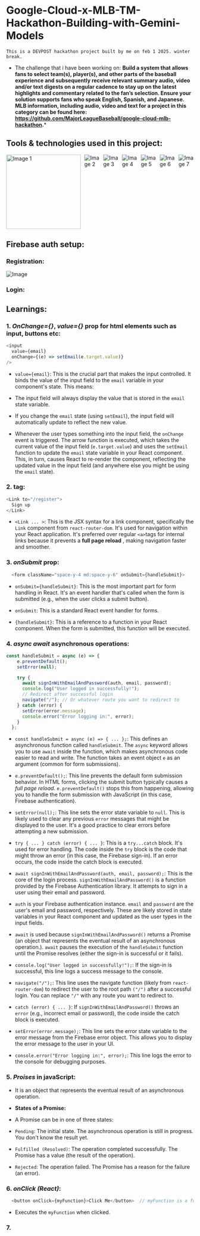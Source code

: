 # Google-Cloud-x-MLB-TM-Hackathon-Building-with-Gemini-Models
``This is a DEVPOST hackathon project built by me on feb 1 2025. winter break.``

- The challenge that i have been working on: **Build a system that allows fans to select team(s), player(s), and other parts of the baseball experience and subsequently receive relevant summary audio, video and/or text digests on a regular cadence to stay up on the latest highlights and commentary related to the fan’s selection. Ensure your solution supports fans who speak English, Spanish, and Japanese. MLB information, including audio, video and text for a project in this category can be found here: https://github.com/MajorLeagueBaseball/google-cloud-mlb-hackathon.***

## Tools & technologies used in this project:

<div style="display: flex; flex-wrap: nowrap; overflow-x: auto; gap: 10px;">
  <img src="https://github.com/user-attachments/assets/11a76217-be59-45dc-9af2-002e7a4a1133" alt="Image 1" style="max-width: 200px; height: 200px;">
  <img src="https://github.com/user-attachments/assets/8e64bf1e-9a73-4b27-b663-87c22af1e161" alt="Image 2" style="max-width: 200px; height: auto;">
  <img src="https://github.com/user-attachments/assets/f58db321-3855-4d8f-acf1-75a1539002a5" alt="Image 3" style="max-width: 200px; height: auto;">
  <img src="https://github.com/user-attachments/assets/91f30d9b-0ec6-4129-9099-f5bc322a5a70" alt="Image 4" style="max-width: 200px; height: auto;">
  <img src="https://github.com/user-attachments/assets/2ef31bdb-6250-4f23-98a3-709341f3f762" alt="Image 5" style="max-width: 200px; height: auto;">
  <img src="https://github.com/user-attachments/assets/76f7b85d-c6a3-4332-bfbf-395dbf4422be" alt="Image 6" style="max-width: 200px; height: auto;">
  <img src="https://github.com/user-attachments/assets/ce15c17b-650b-4e10-9c78-b5129eae3b4b" alt="Image 7" style="max-width: 200px; height: auto;">
  <img src="https://github.com/user-attachments/assets/93d92dc4-6649-468d-a62f-4ea49874164d" alt="Image 8" style="max-width: 200px; height: auto;">
</div>

## Firebase auth setup:
### Registration:

![Image](https://github.com/user-attachments/assets/203ce778-8ab4-4de5-9bf8-3d2ca16a1b6d)

### Login: 


## Learnings:

### 1. *OnChange={}*, *value={}* prop for html elements such as input, buttons etc: 

```javaScript 
<input
  value={email}
  onChange={(e) => setEmail(e.target.value)}
/>
```
- `value={email}`: This is the crucial part that makes the input controlled.  It binds the value of the input field to the `email` variable in your component's state.  This means:
- The input field will always display the value that is stored in the `email` state variable.
- If you change the `email` state (using `setEmail`), the input field will automatically update to reflect the new value.

- Whenever the user types something into the input field, the `onChange` event is triggered.  The arrow function is executed, which takes the current value of the input field (`e.target.value`) and uses the `setEmail` function to update the `email` state variable in your React component.  This, in turn, causes React to re-render the component, reflecting the updated value in the input field (and anywhere else you might be using the `email` state).

### 2. *<Link/>* tag: 

```javaScript
<Link to="/register">
  Sign up
</Link>
```

- `<Link ... >`: This is the JSX syntax for a link component, specifically the `Link` component from `react-router-dom`.  It's used for navigation within your React application.  It's preferred over regular `<a>`tags for internal links because it prevents a **full page reload** , making navigation faster and smoother.

### 3. *onSubmit* prop:

```javaScript
  <form className="space-y-4 md:space-y-6" onSubmit={handleSubmit}>
```

- `onSubmit={handleSubmit}`: This is the most important part for form handling in React.  It's an event handler that's called when the form is submitted (e.g., when the user clicks a submit button).

- `onSubmit`: This is a standard React event handler for forms.

- `{handleSubmit}`: This is a reference to a function in your React component.  When the form is submitted, this function will be executed.

### 4. *async await* asynchronous operations: 

```javaScript
const handleSubmit = async (e) => {
    e.preventDefault();
    setError(null);

    try {
      await signInWithEmailAndPassword(auth, email, password);
      console.log("User logged in successfully!");
      // Redirect after successful login
      navigate("/"); // Or whatever route you want to redirect to
    } catch (error) {
      setError(error.message);
      console.error("Error logging in:", error);
    }
  };
```

- `const handleSubmit = async (e) => { ... };`: This defines an asynchronous function called `handleSubmit`. The `async` keyword allows you to use `await` inside the function, which makes asynchronous code easier to read and write. The function takes an event object `e` as an argument (common for form submissions).

- `e.preventDefault();`: This line prevents the default form submission behavior.  In HTML forms, clicking the submit button typically causes a *full page reload*.  `e.preventDefault()` stops this from happening, allowing you to handle the form submission with JavaScript (in this case, Firebase authentication).

- `setError(null);`: This line sets the error state variable to `null`.  This is likely used to clear any previous `error` messages that might be displayed to the user.  It's a good practice to clear errors before attempting a new submission.

- `try { ... } catch (error) { ... }`: This is a `try...catch` block.  It's used for error handling.  The code inside the `try` block is the code that might throw an error (in this case, the Firebase sign-in).  If an error occurs, the code inside the catch block is executed.

- `await signInWithEmailAndPassword(auth, email, password);`: This is the core of the login process.
`signInWithEmailAndPassword()` is a function provided by the Firebase Authentication library. It attempts to sign in a user using their email and password.

- `auth` is your Firebase authentication instance. `email` and `password` are the user's email and password, respectively. These are likely stored in state variables in your React component and updated as the user types in the input fields.

- `await` is used because `signInWithEmailAndPassword()` returns a Promise (an object that represents the eventual result of an asynchronous operation.). `await` pauses the execution of the `handleSubmit` function until the Promise resolves (either the sign-in is successful or it fails).

- `console.log("User logged in successfully!");`: If the sign-in is successful, this line logs a success message to the console.

- `navigate("/");`: This line uses the navigate function (likely from `react-router-dom`) to redirect the user to the root path `("/")` after a successful login.  You can replace `"/"` with any route you want to redirect to.

- `catch (error) { ... }`: If `signInWithEmailAndPassword()` throws an `error` (e.g., incorrect email or password), the code inside the catch block is executed.

- `setError(error.message);`: This line sets the error state variable to the error message from the Firebase error object.  This allows you to display the error message to the user in your UI.

- `console.error("Error logging in:", error);`: This line logs the error to the console for debugging purposes.

### 5. *Proises* in javaScript:

- It is an object that represents the eventual result of an asynchronous operation.

- **States of a Promise:**

- A Promise can be in one of three states:

- `Pending`: The initial state.  The asynchronous operation is still in progress.  You don't know the result yet.

- `Fulfilled (Resolved)`: The operation completed successfully.  The Promise has a value (the result of the operation).

- `Rejected`: The operation failed.  The Promise has a reason for the failure (an error).

### 6. *onClick (React)*:

```javaScript
  <button onClick={myFunction}>Click Me</button>  // myFunction is a function
```

- Executes the `myFunction` when clicked.

### 7. 